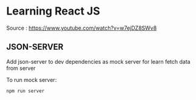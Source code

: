 # Learning React JS

Source : https://www.youtube.com/watch?v=w7ejDZ8SWv8

## JSON-SERVER
Add json-server to dev dependencies as mock server for learn fetch data from server

To run mock server: 

`npm run server`